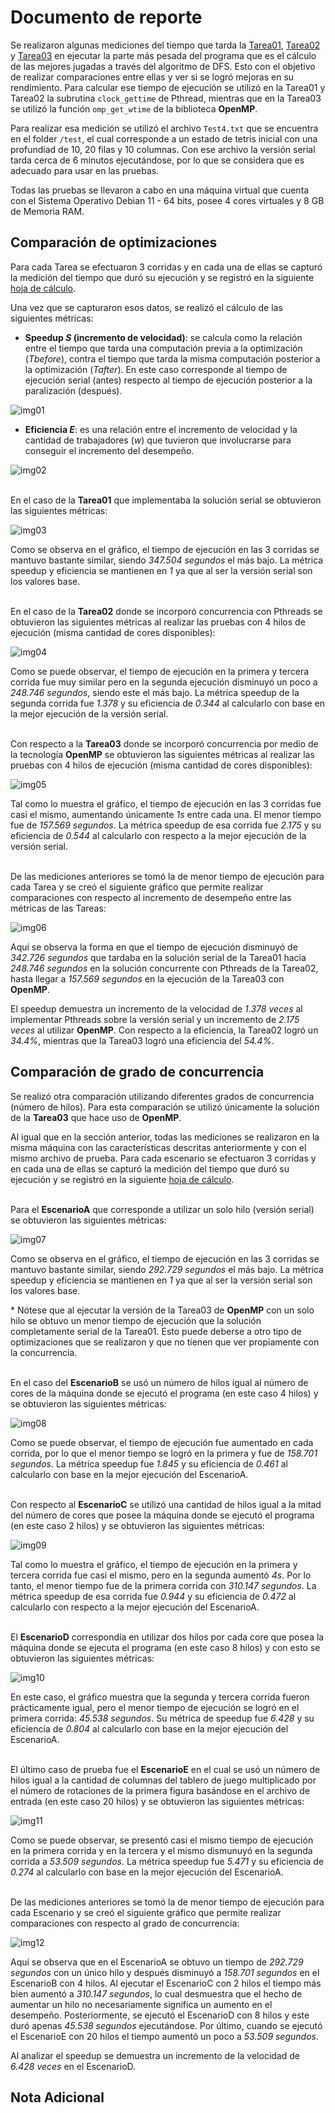 # Documento de reporte
Se realizaron algunas mediciones del tiempo que tarda la [Tarea01](../../tetris_solver_serial/), [Tarea02](../../tetris_solver_pthreads/) y [Tarea03](../../tetris_solver_omp/) en ejecutar la parte más pesada del programa que es el cálculo de las mejores jugadas a través del algoritmo de DFS. Esto con el objetivo de realizar comparaciones entre ellas y ver si se logró mejoras en su rendimiento. Para calcular ese tiempo de ejecución se utilizó en la Tarea01 y Tarea02 la subrutina `clock_gettime` de Pthread, mientras que en la Tarea03 se utilizó la función `omp_get_wtime` de la biblioteca **OpenMP**.

Para realizar esa medición se utilizó el archivo `Test4.txt` que se encuentra en el folder `/test`, el cual corresponde a un estado de tetris inicial con una profundiad de 10, 20 filas y 10 columnas. Con ese archivo la versión serial tarda cerca de 6 minutos ejecutándose, por lo que se considera que es adecuado para usar en las pruebas.

Todas las pruebas se llevaron a cabo en una máquina virtual que cuenta con el Sistema Operativo Debian 11 - 64 bits, posee 4 cores virtuales y 8 GB de Memoria RAM.
 
## Comparación de optimizaciones
Para cada Tarea se efectuaron 3 corridas y en cada una de ellas se capturó la medición del tiempo que duró su ejecución y se registró en la siguiente [hoja de cálculo](./comparacion_optimizaciones.xlsx).

Una vez que se capturaron esos datos, se realizó el cálculo de las siguientes métricas:

* **Speedup *S* (incremento de velocidad)**: se calcula como la relación entre el tiempo que tarda una computación previa a la optimización (*Tbefore*), contra el tiempo que tarda la misma computación posterior a la optimización (*Tafter*). En este caso corresponde al tiempo de ejecución serial (antes) respecto al tiempo de ejecución posterior a la paralización (después).

![img01](./formula_speedup.png)

* **Eficiencia *E***: es una relación entre el incremento de velocidad y la cantidad de trabajadores (*w*) que tuvieron que involucrarse para conseguir el incremento del desempeño.

![img02](./formula_eficiencia.png)

\
En el caso de la **Tarea01** que implementaba la solución serial se obtuvieron las siguientes métricas:

![img03](./tarea01_grafico.png)

Como se observa en el gráfico, el tiempo de ejecución en las 3 corridas se mantuvo bastante similar, siendo *347.504 segundos* el más bajo. La métrica speedup y eficiencia se mantienen en *1* ya que al ser la versión serial son los valores base.

\
En el caso de la **Tarea02** donde se incorporó concurrencia con Pthreads se obtuvieron las siguientes métricas al realizar las pruebas con 4 hilos de ejecución (misma cantidad de cores disponibles):

![img04](./tarea02_grafico.png)

Como se puede observar, el tiempo de ejecución en la primera y tercera corrida fue muy similar pero en la segunda ejecución disminuyó un poco a *248.746 segundos*, siendo este el más bajo. La métrica speedup de la segunda corrida fue *1.378* y su eficiencia de *0.344* al calcularlo con base en la mejor ejecución de la versión serial.

\
Con respecto a la **Tarea03** donde se incorporó concurrencia por medio de la tecnología **OpenMP** se obtuvieron las siguientes métricas al realizar las pruebas con 4 hilos de ejecución (misma cantidad de cores disponibles):

![img05](./tarea03_grafico.png)

Tal como lo muestra el gráfico, el tiempo de ejecución en las 3 corridas fue casi el mismo, aumentando únicamente *1s* entre cada una. El menor tiempo fue de *157.569 segundos*. La métrica speedup de esa corrida fue *2.175* y su eficiencia de *0.544* al calcularlo con respecto a la mejor ejecución de la versión serial.

\
De las mediciones anteriores se tomó la de menor tiempo de ejecución para cada Tarea y se creó el siguiente gráfico que permite realizar comparaciones con respecto al incremento de desempeño entre las métricas de las Tareas:

![img06](./tareas_grafico.png)

Aquí se observa la forma en que el tiempo de ejecución disminuyó de *342.726 segundos* que tardaba en la solución serial de la Tarea01 hacia *248.746 segundos* en la solución concurrente con Pthreads de la Tarea02, hasta llegar a *157.569 segundos* en la ejecución de la Tarea03 con **OpenMP**.

El speedup demuestra un incremento de la velocidad de *1.378 veces* al implementar Pthreads sobre la versión serial y un incremento de *2.175 veces* al utilizar **OpenMP**. Con respecto a la eficiencia, la Tarea02 logró un *34.4%*, mientras que la Tarea03 logró una eficiencia del *54.4%*.


## Comparación de grado de concurrencia
Se realizó otra comparación utilizando diferentes grados de concurrencia (número de hilos). Para esta comparación se utilizó únicamente la solución de la **Tarea03** que hace uso de **OpenMP**.

Al igual que en la sección anterior, todas las mediciones se realizaron en la misma máquina con las características descritas anteriormente y con el mismo archivo de prueba. Para cada escenario se efectuaron 3 corridas y en cada una de ellas se capturó la medición del tiempo que duró su ejecución y se registró en la siguiente [hoja de cálculo](./comparacion_grado_concurrencia.xlsx).

\
Para el **EscenarioA** que corresponde a utilizar un solo hilo (versión serial) se obtuvieron las siguientes métricas:

![img07](./escenarioA_grafico.png)

Como se observa en el gráfico, el tiempo de ejecución en las 3 corridas se mantuvo bastante similar, siendo *292.729 segundos* el más bajo. La métrica speedup y eficiencia se mantienen en *1* ya que al ser la versión serial son los valores base.

\* Nótese que al ejecutar la versión de la Tarea03 de **OpenMP** con un solo hilo se obtuvo un menor tiempo de ejecución que la solución completamente serial de la Tarea01. Esto puede deberse a otro tipo de optimizaciones que se realizaron y que no tienen que ver propiamente con la concurrencia.

\
En el caso del **EscenarioB** se usó un número de hilos igual al número de cores de la máquina donde se ejecutó el programa (en este caso 4 hilos) y se obtuvieron las siguientes métricas:

![img08](./escenarioB_grafico.png)

Como se puede observar, el tiempo de ejecución fue aumentado en cada corrida, por lo que el menor tiempo se logró en la primera y fue de *158.701 segundos*. La métrica speedup fue *1.845* y su eficiencia de *0.461* al calcularlo con base en la mejor ejecución del EscenarioA.

\
Con respecto al **EscenarioC** se utilizó una cantidad de hilos igual a la mitad del número de cores que posee la máquina donde se ejecutó el programa (en este caso 2 hilos) y se obtuvieron las siguientes métricas:

![img09](./escenarioC_grafico.png)

Tal como lo muestra el gráfico, el tiempo de ejecución en la primera y tercera corrida fue casi el mismo, pero en la segunda aumentó *4s*. Por lo tanto, el menor tiempo fue de la primera corrida con *310.147 segundos*. La métrica speedup de esa corrida fue *0.944* y su eficiencia de *0.472* al calcularlo con respecto a la mejor ejecución del EscenarioA.

\
El **EscenarioD** correspondía en utilizar dos hilos por cada core que posea la máquina donde se ejecuta el programa (en este caso 8 hilos) y con esto se obtuvieron las siguientes métricas:

![img10](./escenarioD_grafico.png)

En este caso, el gráfico muestra que la segunda y tercera corrida fueron prácticamente igual, pero el menor tiempo de ejecución se logró en el primera corrida: *45.538 segundos*. Su métrica de speedup fue *6.428* y su eficiencia de *0.804* al calcularlo con base en la mejor ejecución del EscenarioA.

\
El último caso de prueba fue el **EscenarioE** en el cual se usó un número de hilos igual a la cantidad de columnas del tablero de juego multiplicado por el número de rotaciones de la primera figura basándose en el archivo de entrada (en este caso 20 hilos) y se obtuvieron las siguientes métricas:

![img11](./escenarioE_grafico.png)

Como se puede observar, se presentó casi el mismo tiempo de ejecución en la primera corrida y en la tercera y el mismo dismunuyó en la segunda corrida a *53.509 segundos*. La métrica speedup fue *5.471* y su eficiencia de *0.274* al calcularlo con base en la mejor ejecución del EscenarioA.

\
De las mediciones anteriores se tomó la de menor tiempo de ejecución para cada Escenario y se creó el siguiente gráfico que permite realizar comparaciones con respecto al grado de concurrencia:

![img12](./escenarios_grafico.png)

Aquí se observa que en el EscenarioA se obtuvo un tiempo de *292.729 segundos* con un único hilo y después disminuyó a *158.701 segundos* en el EscenarioB con 4 hilos. Al ejecutar el EscenarioC con 2 hilos el tiempo más bien aumentó a *310.147 segundos*, lo cual desmuestra que el hecho de aumentar un hilo no necesariamente significa un aumento en el desempeño. Posteriormente, se ejecutó el EscenarioD con 8 hilos y este duró apenas *45.538 segundos* ejecutándose. Por último, cuando se ejecutó el EscenarioE con 20 hilos el tiempo aumentó un poco a *53.509 segundos*.

Al analizar el speedup se demuestra un incremento de la velocidad de *6.428 veces* en el EscenarioD.


## Nota Adicional



